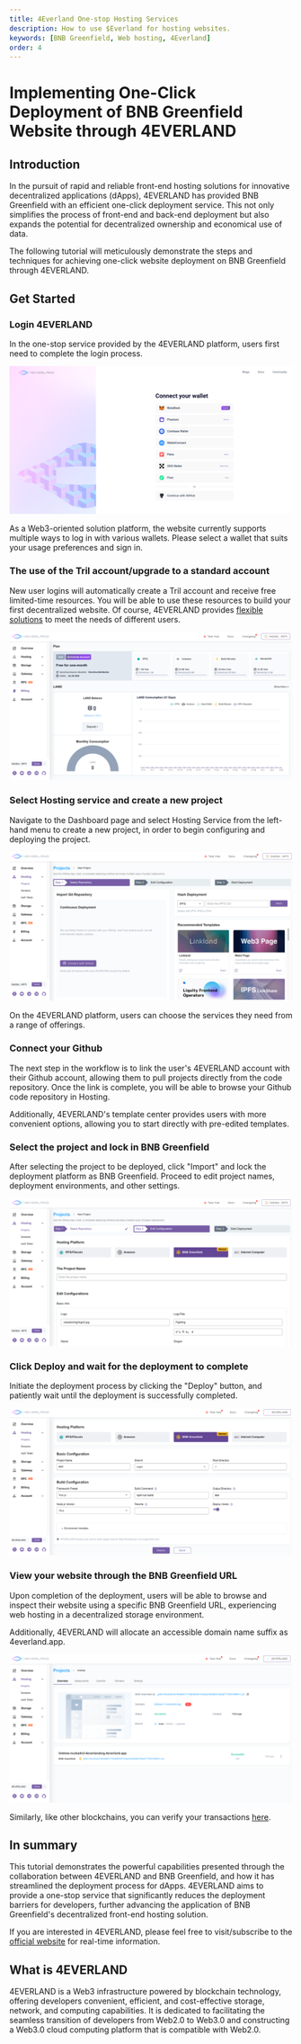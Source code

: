 ```yaml
---
title: 4Everland One-stop Hosting Services
description: How to use $Everland for hosting websites.
keywords: [BNB Greenfield, Web hosting, 4Everland]
order: 4
---
```


# Implementing One-Click Deployment of BNB Greenfield Website through 4EVERLAND

## Introduction

In the pursuit of rapid and reliable front-end hosting solutions for innovative decentralized applications (dApps), 4EVERLAND has provided BNB Greenfield with an efficient one-click deployment service. This not only simplifies the process of front-end and back-end deployment but also expands the potential for decentralized ownership and economical use of data. 

The following tutorial will meticulously demonstrate the steps and techniques for achieving one-click website deployment on BNB Greenfield through 4EVERLAND.   

## Get Started

### Login 4EVERLAND

In the one-stop service provided by the 4EVERLAND platform, users first need to complete the login process. 

![login](screenshot-login.png)

As a Web3-oriented solution platform, the website currently supports multiple ways to log in with various wallets. Please select a wallet that suits your usage preferences and sign in.

### The use of the Tril account/upgrade to a standard account

New user logins will automatically create a Tril account and receive free limited-time resources. You will be able to use these resources to build your first decentralized website. Of course, 4EVERLAND provides [flexible solutions](https://docs.4everland.org/get-started/billing-and-pricing/pricing-model) to meet the needs of different users.

![account](screenshot-account.png)

### Select Hosting service and create a new project

Navigate to the Dashboard page and select Hosting Service from the left-hand menu to create a new project, in order to begin configuring and deploying the project. 

![hosting](screenshot-hosting.png)

On the 4EVERLAND platform, users can choose the services they need from a range of offerings.

### Connect your Github

The next step in the workflow is to link the user's 4EVERLAND account with their Github account, allowing them to pull projects directly from the code repository. Once the link is complete, you will be able to browse your Github code repository in Hosting. 

Additionally, 4EVERLAND's template center provides users with more convenient options, allowing you to start directly with pre-edited templates.

### Select the project and lock in BNB Greenfield

After selecting the project to be deployed, click "Import" and lock the deployment platform as BNB Greenfield. Proceed to edit project names, deployment environments, and other settings.

![new project](screenshot-newproject.png)

### Click Deploy and wait for the deployment to complete

Initiate the deployment process by clicking the "Deploy" button, and patiently wait until the deployment is successfully completed.

![greenfield](screenshot-greenfield.png) 

### View your website through the BNB Greenfield URL

Upon completion of the deployment, users will be able to browse and inspect their website using a specific BNB Greenfield URL, experiencing web hosting in a decentralized storage environment. 

Additionally, 4EVERLAND will allocate an accessible domain name suffix as 4everland.app.

![website url](screenshot-url.png)

Similarly, like other blockchains, you can verify your transactions [here](https://greenfieldscan.com/).

## In summary

This tutorial demonstrates the powerful capabilities presented through the collaboration between 4EVERLAND and BNB Greenfield, and how it has streamlined the deployment process for dApps. 4EVERLAND aims to provide a one-stop service that significantly reduces the deployment barriers for developers, further advancing the application of BNB Greenfield's decentralized front-end hosting solution.

If you are interested in 4EVERLAND, please feel free to visit/subscribe to the [official website](https://www.4everland.org/) for real-time information.

## What is 4EVERLAND

4EVERLAND is a Web3 infrastructure powered by blockchain technology, offering developers convenient, efficient, and cost-effective storage, network, and computing capabilities. It is dedicated to facilitating the seamless transition of developers from Web2.0 to Web3.0 and constructing a Web3.0 cloud computing platform that is compatible with Web2.0. 